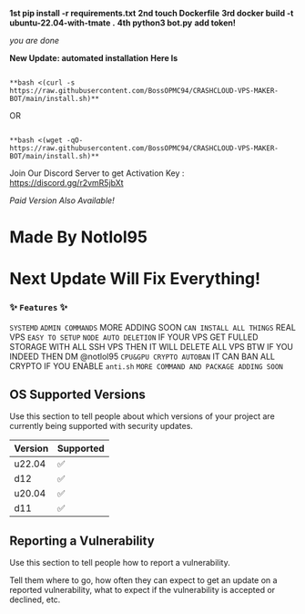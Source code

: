 **1st pip install -r requirements.txt**
**2nd touch Dockerfile**
**3rd docker build -t ubuntu-22.04-with-tmate .**
**4th python3 bot.py**
**add token!**

*you are done*

**New Update: automated installation**
**Here Is**



```

**bash <(curl -s https://raw.githubusercontent.com/BossOPMC94/CRASHCLOUD-VPS-MAKER-BOT/main/install.sh)**
```
OR

```

**bash <(wget -qO- https://raw.githubusercontent.com/BossOPMC94/CRASHCLOUD-VPS-MAKER-BOT/main/install.sh)**
```
Join Our Discord Server to get Activation Key : https://discord.gg/r2vmR5jbXt

*Paid Version Also Available!*


# Made By Notlol95
# Next Update Will Fix Everything!

### ✨️ ``Features`` ✨️

``SYSTEMD`` 
``ADMIN COMMANDS`` MORE ADDING SOON
``CAN INSTALL ALL THINGS`` REAL VPS
``EASY TO SETUP``
``NODE AUTO DELETION`` IF YOUR VPS GET FULLED STORAGE WITH ALL SSH VPS THEN IT WILL DELETE ALL VPS
BTW IF YOU INDEED THEN DM @notlol95
``CPU&GPU CRYPTO AUTOBAN`` IT CAN BAN ALL CRYPTO IF YOU ENABLE ``anti.sh``
``MORE COMMAND AND PACKAGE ADDING SOON``

## OS Supported Versions

Use this section to tell people about which versions of your project are
currently being supported with security updates.

| Version | Supported          |
| ------- | ------------------ |
| u22.04  | :white_check_mark: |
| d12  | :white_check_mark:    |
| u20.04 | :white_check_mark:  |
| d11   | :white_check_mark:   |

## Reporting a Vulnerability

Use this section to tell people how to report a vulnerability.

Tell them where to go, how often they can expect to get an update on a
reported vulnerability, what to expect if the vulnerability is accepted or
declined, etc.
